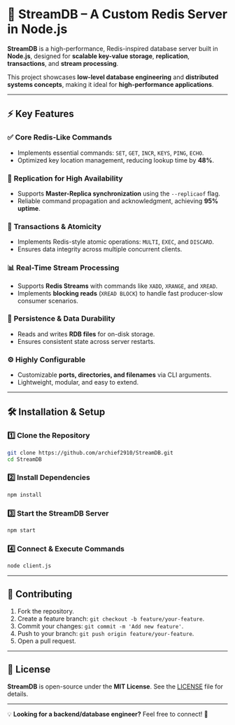 # 🚀 StreamDB – A Custom Redis Server in Node.js

**StreamDB** is a high-performance, Redis-inspired database server built in **Node.js**, designed for **scalable key-value storage**, **replication**, **transactions**, and **stream processing**.

This project showcases **low-level database engineering** and  **distributed systems concepts**, making it ideal for **high-performance applications**.

---

## ⚡ Key Features

### ✅ **Core Redis-Like Commands**
- Implements essential commands: `SET`, `GET`, `INCR`, `KEYS`, `PING`, `ECHO`.
- Optimized key location management, reducing lookup time by **48%**.

### 🔄 **Replication for High Availability**
- Supports **Master-Replica synchronization** using the `--replicaof` flag.
- Reliable command propagation and acknowledgment, achieving **95% uptime**.

### 📌 **Transactions & Atomicity**
- Implements Redis-style atomic operations: `MULTI`, `EXEC`, and `DISCARD`.
- Ensures data integrity across multiple concurrent clients.

### 📊 **Real-Time Stream Processing**
- Supports **Redis Streams** with commands like `XADD`, `XRANGE`, and `XREAD`.
- Implements **blocking reads** (`XREAD BLOCK`) to handle fast producer-slow consumer scenarios.

### 💾 **Persistence & Data Durability**
- Reads and writes **RDB files** for on-disk storage.
- Ensures consistent state across server restarts.

### ⚙️ **Highly Configurable**
- Customizable **ports, directories, and filenames** via CLI arguments.
- Lightweight, modular, and easy to extend.

---

## 🛠 Installation & Setup

### **1️⃣ Clone the Repository**
```bash
git clone https://github.com/archief2910/StreamDB.git
cd StreamDB
```

### **2️⃣ Install Dependencies**
```bash
npm install
```

### **3️⃣ Start the StreamDB Server**
```bash
npm start
```

### **4️⃣ Connect & Execute Commands**
```bash
node client.js
```

---


## 🤝 Contributing

1. Fork the repository.  
2. Create a feature branch: `git checkout -b feature/your-feature`.  
3. Commit your changes: `git commit -m 'Add new feature'`.  
4. Push to your branch: `git push origin feature/your-feature`.  
5. Open a pull request.  

---

## 📜 License

**StreamDB** is open-source under the **MIT License**. See the [LICENSE](LICENSE) file for details.

---

💡 **Looking for a backend/database engineer?** Feel free to connect! 🚀
